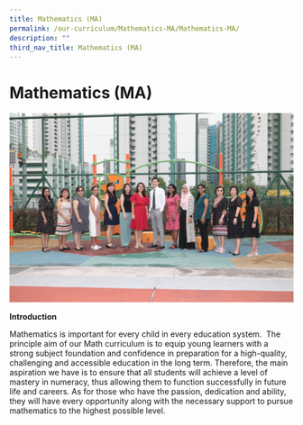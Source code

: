 ```yaml
---
title: Mathematics (MA)
permalink: /our-curriculum/Mathematics-MA/Mathematics-MA/
description: ""
third_nav_title: Mathematics (MA)
---
```


# **Mathematics (MA)**

![](/images/Mathematics/mathematics%20committee%202023.jpg)

<b>Introduction</b>

Mathematics is important for every child in every education system.&nbsp; The principle aim of our Math curriculum is to equip young learners with a strong subject foundation and confidence in preparation for a high-quality, challenging and accessible education in the long term. Therefore, the main aspiration we have is to ensure that all students will achieve a level of mastery in numeracy, thus allowing them to function successfully in future life and careers. As for those who have the passion, dedication and ability, they will have every opportunity along with the necessary support to pursue mathematics to the highest possible level.
